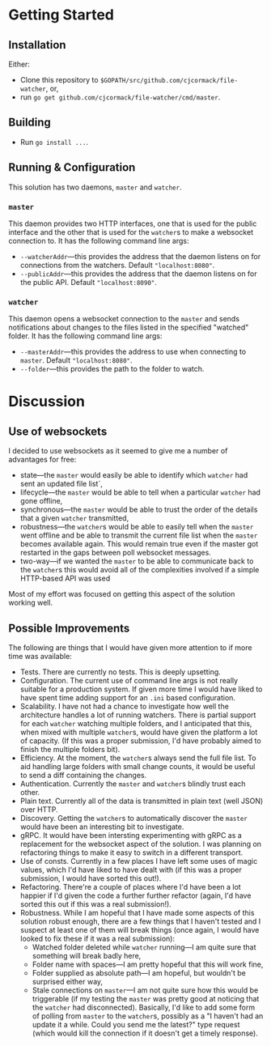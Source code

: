 # Getting Started

## Installation

Either:

* Clone this repository to `$GOPATH/src/github.com/cjcormack/file-watcher`, or,
* run `go get github.com/cjcormack/file-watcher/cmd/master`.

## Building

* Run `go install ...`.

## Running & Configuration

This solution has two daemons, `master` and `watcher`.

### `master`

This daemon provides two HTTP interfaces, one that is used for the public interface and the other that is
used for the `watcher`s to make a websocket connection to. It has the following command line args:

* `--watcherAddr`—this provides the address that the daemon listens on for connections from the watchers. Default `"localhost:8080"`.
* `--publicAddr`—this provides the address that the daemon listens on for the public API. Default `"localhost:8090"`.

### `watcher`

This daemon opens a websocket connection to the `master` and sends notifications about changes to the files listed
in the specified "watched" folder. It has the following command line args:

* `--masterAddr`—this provides the address to use when connecting to `master`. Default `"localhost:8080"`.
* `--folder`—this provides the path to the folder to watch.

# Discussion

## Use of websockets

I decided to use websockets as it seemed to give me a number of advantages for free:

* state—the `master` would easily be able to identify which `watcher` had sent an updated file list`,
* lifecycle—the `master` would be able to tell when a particular `watcher` had gone offline,
* synchronous—the `master` would be able to trust the order of the details that a given `watcher` transmitted,
* robustness—the `watcher`s would be able to easily tell when the `master` went offline and be able to transmit the
  current file list when the `master` becomes available again. This would remain true even if the master got restarted
  in the gaps between poll websocket messages.
* two-way—if we wanted the `master` to be able to communicate back to the `watcher`s this would avoid all of the complexities
  involved if a simple HTTP-based API was used

Most of my effort was focused on getting this aspect of the solution working well.

## Possible Improvements

The following are things that I would have given more attention to if more time was available:

* Tests. There are currently no tests. This is deeply upsetting.
* Configuration. The current use of command line args is not really suitable for a production system. If given more time
  I would have liked to have spent time adding support for an `.ini` based configuration.
* Scalability. I have not had a chance to investigate how well the architecture handles a lot of running watchers. There
  is partial support for each `watcher` watching multiple folders, and I anticipated that this, when mixed with multiple
  `watcher`s, would have given the platform a lot of capacity. (If this was a proper submission, I'd have probably aimed
  to finish the multiple folders bit).
* Efficiency. At the moment, the `watcher`s always send the full file list. To aid handling large folders with small change
  counts, it would be useful to send a diff containing the changes.
* Authentication. Currently the `master` and `watcher`s blindly trust each other.
* Plain text. Currently all of the data is transmitted in plain text (well JSON) over HTTP.
* Discovery. Getting the `watcher`s to automatically discover the `master` would have been an interesting bit to investigate.
* gRPC. It would have been intersting experimenting with gRPC as a replacement for the websocket aspect of the solution.
I was planning on refactoring things to make it easy to switch in a different transport.
* Use of consts. Currently in a few places I have left some uses of magic values, which I'd have liked to have dealt with (if
this was a proper submission, I would have sorted this out!).
* Refactoring. There're a couple of places where I'd have been a lot happier if I'd given the code a further further refactor
(again, I'd have sorted this out if this was a real submission!).
* Robustness. While I am hopeful that I have made some aspects of this solution robust enough, there are a few things
  that I haven't tested and I suspect at least one of them will break things (once again, I would have looked to fix these
  if it was a real submission):
   * Watched folder deleted while `watcher` running—I am quite sure that something will break badly here,
   * Folder name with spaces—I am pretty hopeful that this will work fine,
   * Folder supplied as absolute path—I am hopeful, but wouldn't be surprised either way,
   * Stale connections on `master`—I am not quite sure how this would be triggerable (if my testing the `master` was pretty
     good at noticing that the `watcher` had disconnected). Basically, I'd like to add some form of polling from `master` to
     the `watcher`s, possibly as a "I haven't had an update it a while. Could you send me the latest?" type request (which
     would kill the connection if it doesn't get a timely response).
